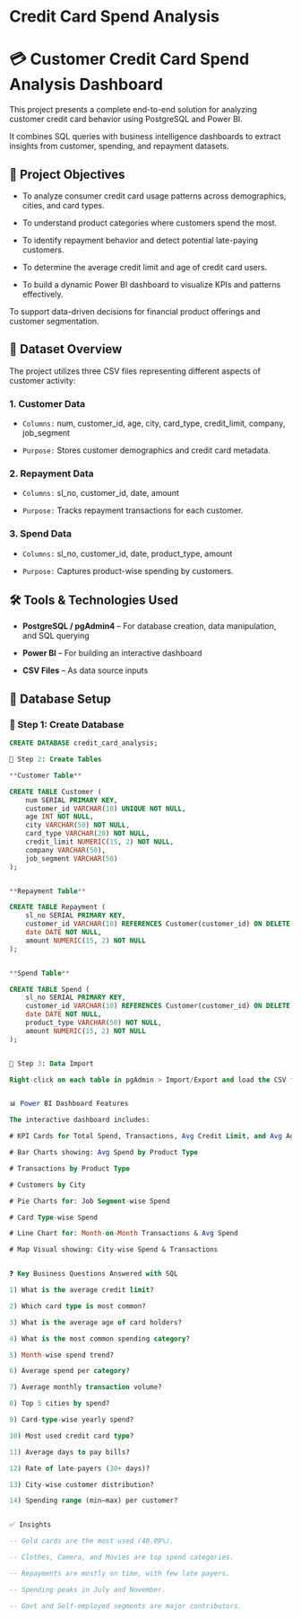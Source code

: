 # Credit Card Spend Analysis

# 💳 Customer Credit Card Spend Analysis Dashboard

This project presents a complete end-to-end solution for analyzing customer credit card behavior using PostgreSQL and Power BI. 

It combines SQL queries with business intelligence dashboards to extract insights from customer, spending, and repayment datasets.


## 🎯 Project Objectives

- To analyze consumer credit card usage patterns across demographics, cities, and card types.

- To understand product categories where customers spend the most.

- To identify repayment behavior and detect potential late-paying customers.

- To determine the average credit limit and age of credit card users.

- To build a dynamic Power BI dashboard to visualize KPIs and patterns effectively.

To support data-driven decisions for financial product offerings and customer segmentation.


## 📁 Dataset Overview

The project utilizes three CSV files representing different aspects of customer activity:


### 1. Customer Data

- `Columns:` num, customer_id, age, city, card_type, credit_limit, company, job_segment  

- `Purpose:` Stores customer demographics and credit card metadata.


### 2. Repayment Data

- `Columns:` sl_no, customer_id, date, amount  

- `Purpose:` Tracks repayment transactions for each customer.


### 3. Spend Data

- `Columns:` sl_no, customer_id, date, product_type, amount  

- `Purpose:` Captures product-wise spending by customers.



## 🛠️ Tools & Technologies Used

- **PostgreSQL / pgAdmin4** – For database creation, data manipulation, and SQL querying

- **Power BI** – For building an interactive dashboard

- **CSV Files** – As data source inputs



## 🧱 Database Setup

### 🔹 Step 1: Create Database
```sql
CREATE DATABASE credit_card_analysis;

🔹 Step 2: Create Tables

**Customer Table**

CREATE TABLE Customer (
    num SERIAL PRIMARY KEY,
    customer_id VARCHAR(10) UNIQUE NOT NULL,
    age INT NOT NULL,
    city VARCHAR(50) NOT NULL,
    card_type VARCHAR(20) NOT NULL,
    credit_limit NUMERIC(15, 2) NOT NULL,
    company VARCHAR(50),
    job_segment VARCHAR(50)
);


**Repayment Table**

CREATE TABLE Repayment (
    sl_no SERIAL PRIMARY KEY,
    customer_id VARCHAR(10) REFERENCES Customer(customer_id) ON DELETE CASCADE,
    date DATE NOT NULL,
    amount NUMERIC(15, 2) NOT NULL
);


**Spend Table**

CREATE TABLE Spend (
    sl_no SERIAL PRIMARY KEY,
    customer_id VARCHAR(10) REFERENCES Customer(customer_id) ON DELETE CASCADE,
    date DATE NOT NULL,
    product_type VARCHAR(50) NOT NULL,
    amount NUMERIC(15, 2) NOT NULL
);


🔹 Step 3: Data Import

Right-click on each table in pgAdmin > Import/Export and load the CSV files.


📊 Power BI Dashboard Features

The interactive dashboard includes:

# KPI Cards for Total Spend, Transactions, Avg Credit Limit, and Avg Age.

# Bar Charts showing: Avg Spend by Product Type

# Transactions by Product Type

# Customers by City

# Pie Charts for: Job Segment-wise Spend

# Card Type-wise Spend

# Line Chart for: Month-on-Month Transactions & Avg Spend

# Map Visual showing: City-wise Spend & Transactions


❓ Key Business Questions Answered with SQL

1) What is the average credit limit?

2) Which card type is most common?

3) What is the average age of card holders?

4) What is the most common spending category?

5) Month-wise spend trend?

6) Average spend per category?

7) Average monthly transaction volume?

8) Top 5 cities by spend?

9) Card-type-wise yearly spend?

10) Most used credit card type?

11) Average days to pay bills?

12) Rate of late-payers (30+ days)?

13) City-wise customer distribution?

14) Spending range (min–max) per customer?


✅ Insights

-- Gold cards are the most used (40.09%).

-- Clothes, Camera, and Movies are top spend categories.

-- Repayments are mostly on time, with few late payers.

-- Spending peaks in July and November.

-- Govt and Self-employed segments are major contributors.




